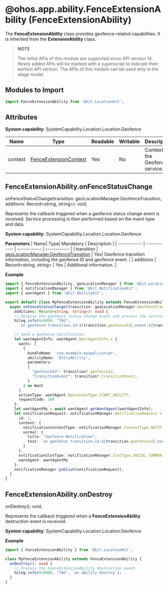 # @ohos.app.ability.FenceExtensionAbility (FenceExtensionAbility)

The **FenceExtensionAbility** class provides geofence-related capabilities. It is inherited from the **ExtensionAbility** class.

> **NOTE**
>
> The initial APIs of this module are supported since API version 14. Newly added APIs will be marked with a superscript to indicate their earliest API version.
> The APIs of this module can be used only in the stage model. 

## Modules to Import

```ts
import FenceExtensionAbility from '@kit.LocationKit';
```

## Attributes

**System capability**: SystemCapability.Location.Location.Geofence

| Name| Type| Readable| Writable| Description|
| -------- | -------- | -------- | -------- | -------- |
| context | [FenceExtensionContext](js-apis-app-ability-FenceExtensionContext-sys.md) | Yes| No| Context of the Geofence service.|

## FenceExtensionAbility.onFenceStatusChange

onFenceStatusChange(transition: geoLocationManager.GeofenceTransition, additions: Record&lt;string, string&gt;): void;

Represents the callback triggered when a geofence status change event is received. Service processing is then performed based on the event type and data.

**System capability**: SystemCapability.Location.Location.Geofence

**Parameters**
| Name|  Type| Mandatory | Description |
| ------------ | ------------ | ------------ | ------------ |
|  transition |  [geoLocationManager.GeofenceTransition](js-apis-geoLocationManager.md#geofencetransition12) |  Yes| Geofence transition information, including the geofence ID and geofence event. |
| additions  | Record&lt;string, string&gt;  | Yes | Additional information. |

**Example**

```ts
import { FenceExtensionAbility, geoLocationManager } from '@kit.LocationKit';
import { notificationManager } from '@kit.NotificationKit';
import { wantAgent } from '@kit.AbilityKit';

export default class MyFenceExtensionAbility extends FenceExtensionAbility {
  async onFenceStatusChange(transition: geoLocationManager.GeofenceTransition,
    additions: Record<string, string>): void {
    // Receive the geofence status change event and process the service logic.
    hilog.info(0x0000, "TAG",
      `on geofence transition,id:${transition.geofenceId},event:${transition.transitionEvent},additions:${JSON.stringify(additions)}`);

    // Send a geofence notification.
    let wantAgentInfo: wantAgent.WantAgentInfo = {
      wants: [
        {
          bundleName: 'com.example.myapplication',
          abilityName: 'EntryAbility',
          parameters:
          {
            "geofenceId": transition?.geofenceId,
            "transitionEvent": transition?.transitionEvent,
          }
        } as Want
      ],
      actionType: wantAgent.OperationType.START_ABILITY,
      requestCode: 100
    };
    let wantAgentMy = await wantAgent.getWantAgent(wantAgentInfo);
    let notificationRequest: notificationManager.NotificationRequest = {
      id: 1,
      content: {
        notificationContentType: notificationManager.ContentType.NOTIFICATION_CONTENT_BASIC_TEXT,
        normal: {
          title: "Geofence Notification",
          text: `on geofence transition,id:${transition.geofenceId},event:${transition.transitionEvent},additions:${JSON.stringify(additions)}`,
        }
      },
      notificationSlotType: notificationManager.SlotType.SOCIAL_COMMUNICATION,
      wantAgent: wantAgentMy
    };
    notificationManager.publish(notificationRequest);
  }
}

```
## FenceExtensionAbility.onDestroy

onDestroy(): void;

Represents the callback triggered when a **FenceExtensionAbility** destruction event is received.

**System capability**: SystemCapability.Location.Location.Geofence

**Example**

```ts
import { FenceExtensionAbility } from '@kit.LocationKit';

class MyFenceExtensionAbility extends FenceExtensionAbility {
  onDestroy(): void {
    // Process the FenceExtensionAbility destruction event.
    hilog.info(0x0000, "TAG", `on ability destroy`);
  }
}

```
